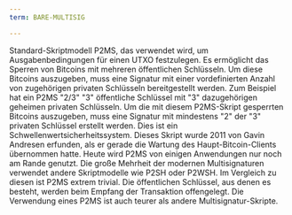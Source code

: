 ```yaml
---
term: BARE-MULTISIG

---
```

Standard-Skriptmodell P2MS, das verwendet wird, um Ausgabenbedingungen für einen UTXO festzulegen. Es ermöglicht das Sperren von Bitcoins mit mehreren öffentlichen Schlüsseln. Um diese Bitcoins auszugeben, muss eine Signatur mit einer vordefinierten Anzahl von zugehörigen privaten Schlüsseln bereitgestellt werden. Zum Beispiel hat ein P2MS "2/3" "3" öffentliche Schlüssel mit "3" dazugehörigen geheimen privaten Schlüsseln. Um die mit diesem P2MS-Skript gesperrten Bitcoins auszugeben, muss eine Signatur mit mindestens "2" der "3" privaten Schlüssel erstellt werden. Dies ist ein Schwellenwertsicherheitssystem. Dieses Skript wurde 2011 von Gavin Andresen erfunden, als er gerade die Wartung des Haupt-Bitcoin-Clients übernommen hatte. Heute wird P2MS von einigen Anwendungen nur noch am Rande genutzt. Die große Mehrheit der modernen Multisignaturen verwendet andere Skriptmodelle wie P2SH oder P2WSH. Im Vergleich zu diesen ist P2MS extrem trivial. Die öffentlichen Schlüssel, aus denen es besteht, werden beim Empfang der Transaktion offengelegt. Die Verwendung eines P2MS ist auch teurer als andere Multisignatur-Skripte.